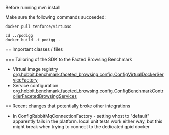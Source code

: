 Before running mvn install

Make sure the following commands succeeded:
```
docker pull tenforce/virtuoso

cd ../podigg 
docker build -t podigg .
```


== Important classes / files

=== Tailoring of the SDK to the Facted Browsing Benchmark
* Virtual image registry [org.hobbit.benchmark.faceted_browsing.config.ConfigVirtualDockerServiceFactory](faceted-benchmark-core/src/main/java/org/hobbit/benchmark/faceted_browsing/config/ConfigVirtualDockerServiceFactory.java)
* Service configuration [org.hobbit.benchmark.faceted_browsing.config.ConfigBenchmarkControllerFacetedBrowsingServices](faceted-benchmark-core/src/main/java/org/hobbit/benchmark/faceted_browsing/config/ConfigBenchmarkControllerFacetedBrowsingServices.java)


== Recent changes that potentially broke other integrations
* In ConfigRabbitMqConnectionFactory - setting vhost to "default" apparently fails in the platform.  local unit tests work either way, but this might break when trying to connect to the dedicated qpid docker
